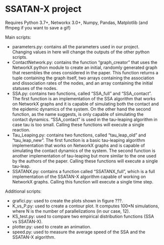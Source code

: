 # SSATAN-X project

Requires Python 3.7+, Networkx 3.0+, Numpy, Pandas, Matplotlib (and ffmpeg if you want to save a gif)

Main scripts:
 - parameters.py: contains all the parameters used in our project. Changing values in here will change the outputs of the other python scripts.
 - ContactNetwork.py: contains the function “graph_creator” that uses the NetworkX python module to create an initial, randomly generated graph that resembles the ones considered in the paper. This function returns a tuple containing the graph itself, two arrays containing the association and dissociation rates of the nodes, and an array containing the initial statuses of the nodes.
 - SSA.py: contains two functions, called “SSA_full” and “SSA_contact”. The first function is an implementation of the SSA algorithm that works on NetworkX graphs and it is capable of simulating both the contact and the epidemic dynamics of the system. On the other hand the second function, as the name suggests, is only capable of simulating the contact dynamics. “SSA_contact” is used in the tau-leaping algorithm in case tau is too small. Calling these functions will execute a single reaction.
 - Tau_Leaping.py: contains two functions, called “tau_leap_old” and “tau_leap_new”. The first function is a basic tau-leaping algorithm implementation that works on NetworkX graphs and is capable of simulating the contact dynamics of the system. The second function is another implementation of tau-leaping but more similar to the one used by the authors of the paper. Calling these functions will execute a single tau-leap.
 - SSATANX.py: contains a function called “SSATANX_full”, which is a full implementation of the SSATAN-X algorithm capable of working on NetworkX graphs. Calling this function will execute a single time step. 

Additional scripts:
 - grafici.py: used to create the plots shown in figure ???.
 - K_vs_P.py: used to create a contour plot. It computes 100*N simulations, where N is the number of parallelizations (in our case, 12).
 - KS_test.py: used to compare two empirical distribution functions (SSA vs SSATAN-X). 
 - plotter.py: used to create an animation.
 - speed.py: used to measure the average speed of the SSA and the SSATAN-X algorithm.

